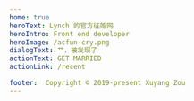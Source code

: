 ```yaml
---
home: true
heroText: Lynch 的官方征婚网
heroIntro: Front end developer
heroImage: /acfun-cry.png
dialogText: 艹，被发现了
actionText: GET MARRIED
actionLink: /recent

footer:  Copyright © 2019-present Xuyang Zou
---
```

